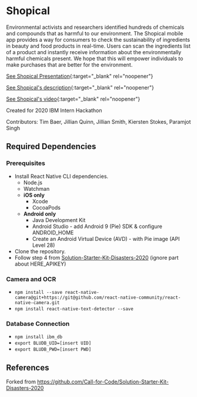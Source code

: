 # Shopical
Environmental activists and researchers identified hundreds of chemicals and compounds that as harmful to our environment. The Shopical mobile app provides a way for consumers to check the sustainability of ingredients in beauty and food products in real-time. Users can scan the ingredients list of a product and instantly receive information about the environmentally harmful chemicals present. We hope that this will empower individuals to make purchases that are better for the environment.

[See Shopical Presentation](https://docs.google.com/presentation/d/1CW5WOTQiPHPXGwLONWaUFSEp0OAMON2r1Bjp6r1b-pk/edit?usp=sharing){:target="_blank" rel="noopener"}

[See Shopical's description](https://ibm.box.com/s/nhg7sb8o8wdp5vygpb1x7htdm7mpx61k){:target="_blank" rel="noopener"}

[See Shopical's video](https://drive.google.com/drive/folders/1-t78_cx31rg3GRFZW2BSLifxNPXRNkp5){:target="_blank" rel="noopener"}

Created for 2020 IBM Intern Hackathon

Contributors: Tim Baer, Jillian Quinn, Jillian Smith, Kiersten Stokes, Paramjot Singh

## Required Dependencies

### Prerequisites
* Install React Native CLI dependencies.
  * Node.js
  * Watchman
  * **iOS only**
    * Xcode
    * CocoaPods
  * **Android only**
    * Java Development Kit
    * Android Studio - add Android 9 (Pie) SDK & configure ANDROID_HOME
    * Create an Android Virtual Device (AVD) - with Pie image (API Level 28)
* Clone the repository.
* Follow step 4 from [Solution-Starter-Kit-Disasters-2020](https://github.com/Call-for-Code/Solution-Starter-Kit-Disasters-2020) (ignore part about HERE_APIKEY)

### Camera and OCR
* `npm install --save react-native-camera@git+https://git@github.com/react-native-community/react-native-camera.git`
* `npm install react-native-text-detector --save`

### Database Connection
* `npm install ibm_db`
* `export BLUDB_UID=[insert UID]`
* `export BLUDB_PWD=[insert PWD]`

## References
Forked from https://github.com/Call-for-Code/Solution-Starter-Kit-Disasters-2020
